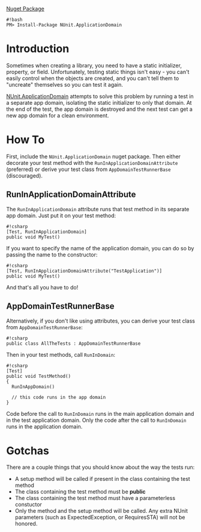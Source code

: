 [Nuget Package][nuget]

````
#!bash
PM> Install-Package NUnit.ApplicationDomain
````

[nuget]: https://nuget.org/packages/NUnit.ApplicationDomain

# Introduction

Sometimes when creating a library, you need to have a static initializer, property, or field.  Unfortunately, testing static things isn't easy - you can't easily control when the objects are created, and you can't tell them to "uncreate" themselves so you can test it again.

[NUnit.ApplicationDomain][nuget] attempts to solve this problem by running a test in a separate app domain, isolating the static initializer to only that domain.  At the end of the test, the app domain is destroyed and the next test can get a new app domain for a clean environment.

# How To

First, include the `NUnit.ApplicationDomain` nuget package.  Then either decorate your test method with the `RunInApplicationDomainAttribute` (preferred) or derive your test class from `AppDomainTestRunnerBase` (discouraged).

## RunInApplicationDomainAttribute

The `RunInApplicationDomain` attribute runs that test method in its separate app domain.  Just put it on your test method:

````
#!csharp
[Test, RunInApplicationDomain]
public void MyTest()
````

  If you want to specify the name of the application domain, you can do so by passing the name to the constructor:

````
#!csharp
[Test, RunInApplicationDomainAttribute("TestApplication")]
public void MyTest()
````

And that's all you have to do!

## AppDomainTestRunnerBase

Alternatively, if you don't like using attributes, you can derive your test class from `AppDomainTestRunnerBase`:

````
#!csharp
public class AllTheTests : AppDomainTestRunnerBase
````

Then in your test methods, call `RunInDomain`:

````
#!csharp
[Test]
public void TestMethod()
{
  RunInAppDomain()

  // this code runs in the app domain
}
````

Code before the call to `RunInDomain` runs in the main application domain and in the test application domain.  Only the code after the call to `RunInDomain` runs in the application domain.

# Gotchas

There are a couple things that you should know about the way the tests run:

* A setup method will be called if present in the class containing the test method
* The class containing the test method must be **public**
* The class containing the test method must have a parameterless constuctor
* Only the method and the setup method will be called.  Any extra NUnit parameters (such as ExpectedException, or RequiresSTA) will not be honored.
